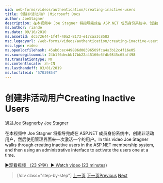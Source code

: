 ```yaml
---
uid: web-forms/videos/authentication/creating-inactive-users
title: 创建非活动用户 |Microsoft Docs
author: JoeStagner
description: 在本视频中 Joe Stagner 将指导完成在 ASP.NET 成员身份系统中，创建非活动用户，然后使用管理界面激活用户一个...
ms.author: riande
ms.date: 09/16/2010
ms.assetid: dc572644-1f4f-40a2-8173-e17caa3c8582
msc.legacyurl: /web-forms/videos/authentication/creating-inactive-users
msc.type: video
ms.openlocfilehash: 45ab6cec449886d08396509fca4a3b12c4f16e05
ms.sourcegitcommit: 24b1f6decbb17bb22a45166e5fdb0845c65af498
ms.translationtype: MT
ms.contentlocale: zh-CN
ms.lasthandoff: 03/01/2019
ms.locfileid: "57039854"
---
```

<a name="creating-inactive-users"></a><span data-ttu-id="b642b-103">创建非活动用户</span><span class="sxs-lookup"><span data-stu-id="b642b-103">Creating Inactive Users</span></span>
====================
<span data-ttu-id="b642b-104">通过[Joe Stagner](https://github.com/JoeStagner)</span><span class="sxs-lookup"><span data-stu-id="b642b-104">by [Joe Stagner](https://github.com/JoeStagner)</span></span>

<span data-ttu-id="b642b-105">在本视频中 Joe Stagner 将指导完成在 ASP.NET 成员身份系统中，创建非活动用户，然后使用管理界面来一次激活一个的用户。</span><span class="sxs-lookup"><span data-stu-id="b642b-105">In this video Joe Stagner walks through creating inactive users in the ASP.NET membership system, and then using an administrative interface to activate the users one at a time.</span></span>

[<span data-ttu-id="b642b-106">&#9654;观看视频 （23 分钟）</span><span class="sxs-lookup"><span data-stu-id="b642b-106">&#9654; Watch video (23 minutes)</span></span>](https://channel9.msdn.com/Blogs/ASP-NET-Site-Videos/creating-inactive-users)

> [!div class="step-by-step"]
> <span data-ttu-id="b642b-107">[上一页](simple-web-service-authentication.md)
> [下一页](sql-injection-defense.md)</span><span class="sxs-lookup"><span data-stu-id="b642b-107">[Previous](simple-web-service-authentication.md)
[Next](sql-injection-defense.md)</span></span>
